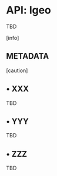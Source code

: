 # API: lgeo

TBD

<aside class="info">
[info]
</aside>


## METADATA

<aside class="caution">
[caution]
</aside>


## &bull; XXX

TBD

## &bull; YYY

TBD

## &bull; ZZZ

TBD
